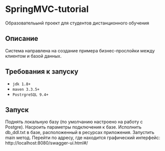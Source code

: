 # SpringMVC-tutorial
Образовательынй проект для студентов дистанционного обучения 

## Описание
Система направлена на создание примера бизнес-прослойки между клиентом и базой данных.

## Требования к запуску
- `jdk 1.8+`
- `maven 3.3.5+`
- `PostrgreSQL 9.4+`

## Запуск
Поднять локальную базу (по умолчанию настроено на работу с Postgre). Насроить параметры подключения к базе. Исполнить db_ddl.txt в базе, расположенный в ресурсах приложения.
Запустить main метод. Перейти по адресу, где находится графический интерфейс: http://localhost:8080/swagger-ui.html#/
